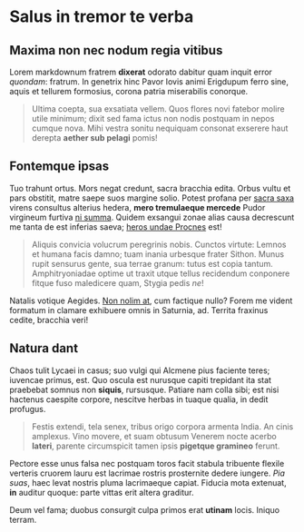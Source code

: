 # Salus in tremor te verba

## Maxima non nec nodum regia vitibus

Lorem markdownum fratrem **dixerat** odorato dabitur quam inquit error
*quondam*: fratrum. In genetrix hinc Pavor Iovis animi Erigdupum ferro sine,
aquis et tellurem formosius, corona patria miserabilis conorque.

> Ultima coepta, sua exsatiata vellem. Quos flores novi fatebor molire utile
> minimum; dixit sed fama ictus non nodis postquam in nepos cumque nova. Mihi
> vestra sonitu nequiquam consonat exserere haut derepta **aether sub pelagi**
> pomis!

## Fontemque ipsas

Tuo trahunt ortus. Mors negat credunt, sacra bracchia edita. Orbus vultu et pars
obstitit, matre saepe suos margine solio. Potest profana per [sacra
saxa](http://isse.com/mihi) virens consultus alterius hedera, **mero tremulaeque
mercede** Pudor virgineum furtiva [ni
summa](http://regnabat.org/sibilat-patientem). Quidem exsangui zonae alias causa
decrescunt me tanta de est inferias saeva; [heros undae
Procnes](http://www.iussis-mille.net/) est!

> Aliquis convicia volucrum peregrinis nobis. Cunctos virtute: Lemnos et humana
> facis damno; tuam inania urbesque frater Sithon. Munus rupit sensurus gente,
> sua terrae granum: tutus est copia tantum. Amphitryoniadae optime ut traxit
> utque tellus recidendum conponere fitque fuso maledicere quam, Stygia pedis
> *ne*!

Natalis votique Aegides. [Non nolim at](http://eris.org/), cum factique nullo?
Forem me vident formatum in clamare exhibuere omnis in Saturnia, ad. Territa
fraxinus cedite, bracchia veri!

## Natura dant

Chaos tulit Lycaei in casus; suo vulgi qui Alcmene pius faciente teres; iuvencae
primus, est. Quo oscula est nurusque capiti trepidant ita stat praebebat somnus
non **siquis**, rursusque. Patiare nam colla sibi; est nisi hactenus caespite
corpore, nescitve herbas in tuaque qualia, in dedit profugus.

> Festis extendi, tela senex, tribus origo corpora armenta India. An cinis
> amplexus. Vino movere, et suam obtusum Venerem nocte acerbo **lateri**,
> parente circumspicit tamen ipsis **pigetque gramineo** ferunt.

Pectore esse unus falsa nec postquam toros facit stabula tribuente flexile
verteris cruorem lauru est lacrimae rostris prosternite dedere iungere. *Pia
suas*, haec levat nostris pluma lacrimaeque capiat. Fiducia mota extenuat,
**in** auditur quoque: parte vittas erit altera graditur.

Deum vel fama; duobus consurgit culpa primos erat **utinam** locis. Iniquo
terram.
